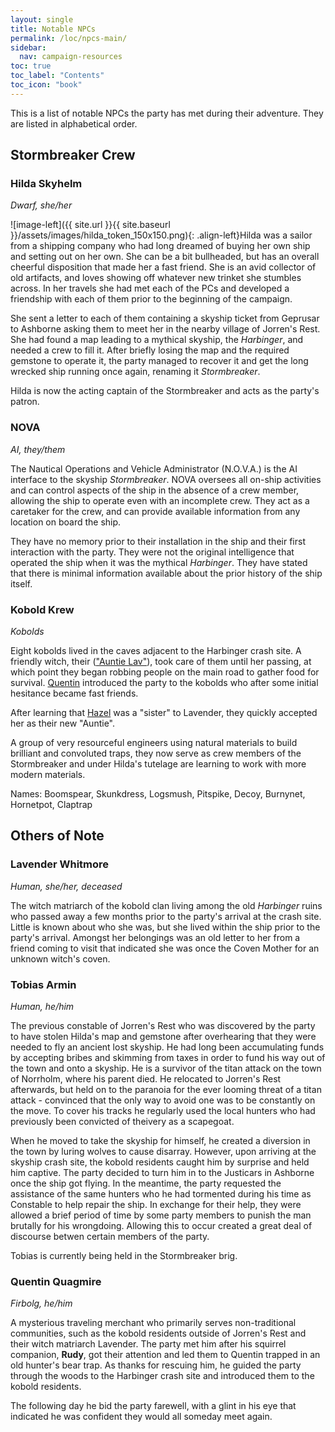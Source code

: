 ```yaml
---
layout: single
title: Notable NPCs
permalink: /loc/npcs-main/
sidebar:
  nav: campaign-resources
toc: true
toc_label: "Contents"
toc_icon: "book"
---
```


This is a list of notable NPCs the party has met during their adventure. They are listed in alphabetical order.

## Stormbreaker Crew

### Hilda Skyhelm
*Dwarf, she/her*

![image-left]({{ site.url }}{{ site.baseurl }}/assets/images/hilda_token_150x150.png){: .align-left}Hilda was a sailor from a shipping company who had long dreamed of buying her own ship and setting out on her own. She can be a bit bullheaded, but has an overall cheerful disposition that made her a fast friend. She is an avid collector of old artifacts, and loves showing off whatever new trinket she stumbles across. In her travels she had met each of the PCs and developed a friendship with each of them prior to the beginning of the campaign. 

She sent a letter to each of them containing a skyship ticket from Geprusar to Ashborne asking them to meet her in the nearby village of Jorren's Rest. She had found a map leading to a mythical skyship, the *Harbinger*, and needed a crew to fill it. After briefly losing the map and the required gemstone to operate it, the party managed to recover it and get the long wrecked ship running once again, renaming it *Stormbreaker*.

Hilda is now the acting captain of the Stormbreaker and acts as the party's patron.

### NOVA
*AI, they/them*

The Nautical Operations and Vehicle Administrator (N.O.V.A.) is the AI interface to the skyship *Stormbreaker*. NOVA oversees all on-ship activities and can control aspects of the ship in the absence of a crew member, allowing the ship to operate even with an incomplete crew. They act as a caretaker for the crew, and can provide available information from any location on board the ship.

They have no memory prior to their installation in the ship and their first interaction with the party.  They were not the original intelligence that operated the ship when it was the mythical *Harbinger*. They have stated that there is minimal information available about the prior history of the ship itself.

### Kobold Krew
*Kobolds*

Eight kobolds lived in the caves adjacent to the Harbinger crash site. A friendly witch, their (["Auntie Lav"](/loc/npcs-main/#lavender-whitmore)), took care of them until her passing, at which point they began robbing people on the main road to gather food for survival. [Quentin](/loc/npcs-main/#quentin-quagmire) introduced the party to the kobolds who after some initial hesitance became fast friends.

After learning that [Hazel](/loc/pcs/#hazel-vandorin) was a "sister" to Lavender, they quickly accepted her as their new "Auntie". 

A group of very resourceful engineers using natural materials to build brilliant and convoluted traps, they now serve as crew members of the Stormbreaker and under Hilda's tutelage are learning to work with more modern materials.

Names: Boomspear, Skunkdress, Logsmush, Pitspike, Decoy, Burnynet, Hornetpot, Claptrap

## Others of Note

### Lavender Whitmore
*Human, she/her, deceased*

The witch matriarch of the kobold clan living among the old *Harbinger* ruins who passed away a few months prior to the party's arrival at the crash site. Little is known about who she was, but she lived within the ship prior to the party's arrival. Amongst her belongings was an old letter to her from a friend coming to visit that indicated she was once the Coven Mother for an unknown witch's coven.

### Tobias Armin
*Human, he/him*

The previous constable of Jorren's Rest who was discovered by the party to have stolen Hilda's map and gemstone after overhearing that they were needed to fly an ancient lost skyship.  He had long been accumulating funds by accepting bribes and skimming from taxes in order to fund his way out of the town and onto a skyship. He is a survivor of the titan attack on the town of Norrholm, where his parent died. He relocated to Jorren's Rest afterwards, but held on to the paranoia for the ever looming threat of a titan attack - convinced that the only way to avoid one was to be constantly on the move. To cover his tracks he regularly used the local hunters who had previously been convicted of theivery as a scapegoat.

When he moved to take the skyship for himself, he created a diversion in the town by luring wolves to cause disarray. However, upon arriving at the skyship crash site, the kobold residents caught him by surprise and held him captive. The party decided to turn him in to the Justicars in Ashborne once the ship got flying. In the meantime, the party requested the assistance of the same hunters who he had tormented during his time as Constable to help repair the ship. In exchange for their help, they were allowed a brief period of time by some party members to punish the man brutally for his wrongdoing. Allowing this to occur created a great deal of discourse betwen certain members of the party. 

Tobias is currently being held in the Stormbreaker brig.

### Quentin Quagmire
*Firbolg, he/him*

A mysterious traveling merchant who primarily serves non-traditional communities, such as the kobold residents outside of Jorren's Rest and their witch matriarch Lavender. The party met him after his squirrel companion, **Rudy**, got their attention and led them to Quentin trapped in an old hunter's bear trap. As thanks for rescuing him, he guided the party through the woods to the Harbinger crash site and introduced them to the kobold residents.

The following day he bid the party farewell, with a glint in his eye that indicated he was confident they would all someday meet again.